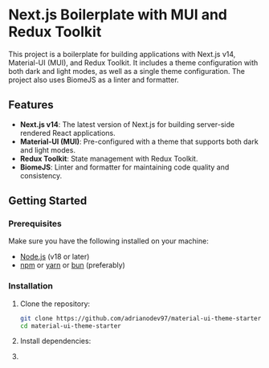 # Next.js Boilerplate with MUI and Redux Toolkit

 

This project is a boilerplate for building applications with Next.js v14, Material-UI (MUI), and Redux Toolkit. It includes a theme configuration with both dark and light modes, as well as a single theme configuration. The project also uses BiomeJS as a linter and formatter.

## Features

- **Next.js v14**: The latest version of Next.js for building server-side rendered React applications.
- **Material-UI (MUI)**: Pre-configured with a theme that supports both dark and light modes.
- **Redux Toolkit**: State management with Redux Toolkit.
- **BiomeJS**: Linter and formatter for maintaining code quality and consistency.

## Getting Started

### Prerequisites

Make sure you have the following installed on your machine:

- [Node.js](https://nodejs.org/) (v18 or later)
- [npm](https://www.npmjs.com/) or [yarn](https://yarnpkg.com/) or [bun](https://bun.sh/) (preferably)

### Installation

1. Clone the repository:

   ```bash
   git clone https://github.com/adrianodev97/material-ui-theme-starter.git
   cd material-ui-theme-starter
   ```

2. Install dependencies:

3. 